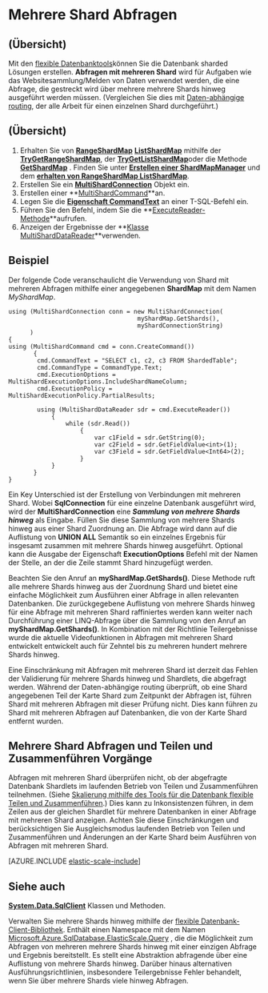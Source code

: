 <properties 
    pageTitle="Abfragen mit mehreren Shard | Microsoft Azure" 
    description="Ausführen von Abfragen über mehrere Shards hinweg mithilfe der flexible Datenbank-Client-Bibliothek." 
    services="sql-database" 
    documentationCenter="" 
    manager="jhubbard" 
    authors="torsteng" 
    editor=""/>

<tags 
    ms.service="sql-database" 
    ms.workload="sql-database" 
    ms.tgt_pltfrm="na" 
    ms.devlang="na" 
    ms.topic="article" 
    ms.date="04/12/2016" 
    ms.author="torsteng"/>

# <a name="multi-shard-querying"></a>Mehrere Shard Abfragen

## <a name="overview"></a>(Übersicht)

Mit den [flexible Datenbanktools](sql-database-elastic-scale-introduction.md)können Sie die Datenbank sharded Lösungen erstellen. **Abfragen mit mehreren Shard** wird für Aufgaben wie das Websitesammlung/Melden von Daten verwendet werden, die eine Abfrage, die gestreckt wird über mehrere mehrere Shards hinweg ausgeführt werden müssen. (Vergleichen Sie dies mit [Daten-abhängige routing](sql-database-elastic-scale-data-dependent-routing.md), der alle Arbeit für einen einzelnen Shard durchgeführt.) 

## <a name="overview"></a>(Übersicht)

1. Erhalten Sie von [**RangeShardMap**](https://msdn.microsoft.com/library/azure/dn807318.aspx) [**ListShardMap**](https://msdn.microsoft.com/library/azure/dn807370.aspx) mithilfe der [**TryGetRangeShardMap**](https://msdn.microsoft.com/library/azure/microsoft.azure.sqldatabase.elasticscale.shardmanagement.shardmapmanager.trygetrangeshardmap.aspx), der [**TryGetListShardMap**](https://msdn.microsoft.com/library/azure/microsoft.azure.sqldatabase.elasticscale.shardmanagement.shardmapmanager.trygetlistshardmap.aspx)oder die Methode [**GetShardMap**](https://msdn.microsoft.com/library/azure/microsoft.azure.sqldatabase.elasticscale.shardmanagement.shardmapmanager.getshardmap.aspx) . Finden Sie unter [**Erstellen einer ShardMapManager**](sql-database-elastic-scale-shard-map-management.md#constructing-a-shardmapmanager) und dem [**erhalten von RangeShardMap ListShardMap**](sql-database-elastic-scale-shard-map-management.md#get-a-rangeshardmap-or-listshardmap).
2. Erstellen Sie ein **[MultiShardConnection](https://msdn.microsoft.com/library/azure/microsoft.azure.sqldatabase.elasticscale.query.multishardconnection.aspx)** Objekt ein.
2. Erstellen einer **[MultiShardCommand](https://msdn.microsoft.com/library/azure/microsoft.azure.sqldatabase.elasticscale.query.multishardcommand.aspx)**an. 
3. Legen Sie die **[Eigenschaft CommandText](https://msdn.microsoft.com/library/azure/microsoft.azure.sqldatabase.elasticscale.query.multishardcommand.commandtext.aspx#P:Microsoft.Azure.SqlDatabase.ElasticScale.Query.MultiShardCommand.CommandText)** an einer T-SQL-Befehl ein.
3. Führen Sie den Befehl, indem Sie die **[ExecuteReader-Methode](https://msdn.microsoft.com/library/azure/microsoft.azure.sqldatabase.elasticscale.query.multishardcommand.executereader.aspx)**aufrufen.
4. Anzeigen der Ergebnisse der **[Klasse MultiShardDataReader](https://msdn.microsoft.com/library/azure/microsoft.azure.sqldatabase.elasticscale.query.multisharddatareader.aspx)**verwenden. 

## <a name="example"></a>Beispiel

Der folgende Code veranschaulicht die Verwendung von Shard mit mehreren Abfragen mithilfe einer angegebenen **ShardMap** mit dem Namen *MyShardMap*. 

    using (MultiShardConnection conn = new MultiShardConnection( 
                                        myShardMap.GetShards(), 
                                        myShardConnectionString) 
          ) 
    { 
    using (MultiShardCommand cmd = conn.CreateCommand())
           { 
            cmd.CommandText = "SELECT c1, c2, c3 FROM ShardedTable"; 
            cmd.CommandType = CommandType.Text; 
            cmd.ExecutionOptions = MultiShardExecutionOptions.IncludeShardNameColumn; 
            cmd.ExecutionPolicy = MultiShardExecutionPolicy.PartialResults; 

            using (MultiShardDataReader sdr = cmd.ExecuteReader()) 
                { 
                    while (sdr.Read())
                        { 
                            var c1Field = sdr.GetString(0); 
                            var c2Field = sdr.GetFieldValue<int>(1); 
                            var c3Field = sdr.GetFieldValue<Int64>(2);
                        } 
                } 
           } 
    } 

 
Ein Key Unterschied ist der Erstellung von Verbindungen mit mehreren Shard. Wobei **SqlConnection** für eine einzelne Datenbank ausgeführt wird, wird der **MultiShardConnection** eine ***Sammlung von mehrere Shards hinweg*** als Eingabe. Füllen Sie diese Sammlung von mehrere Shards hinweg aus einer Shard Zuordnung an. Die Abfrage wird dann auf die Auflistung von **UNION ALL** Semantik so ein einzelnes Ergebnis für insgesamt zusammen mit mehrere Shards hinweg ausgeführt. Optional kann die Ausgabe der Eigenschaft **ExecutionOptions** Befehl mit der Namen der Stelle, an der die Zeile stammt Shard hinzugefügt werden. 

Beachten Sie den Anruf an **myShardMap.GetShards()**. Diese Methode ruft alle mehrere Shards hinweg aus der Zuordnung Shard und bietet eine einfache Möglichkeit zum Ausführen einer Abfrage in allen relevanten Datenbanken. Die zurückgegebene Auflistung von mehrere Shards hinweg für eine Abfrage mit mehreren Shard raffiniertes werden kann weiter nach Durchführung einer LINQ-Abfrage über die Sammlung von den Anruf an **myShardMap.GetShards()**. In Kombination mit der Richtlinie Teilergebnisse wurde die aktuelle Videofunktionen in Abfragen mit mehreren Shard entwickelt entwickelt auch für Zehntel bis zu mehreren hundert mehrere Shards hinweg.

Eine Einschränkung mit Abfragen mit mehreren Shard ist derzeit das Fehlen der Validierung für mehrere Shards hinweg und Shardlets, die abgefragt werden. Während der Daten-abhängige routing überprüft, ob eine Shard angegebenen Teil der Karte Shard zum Zeitpunkt der Abfragen ist, führen Shard mit mehreren Abfragen mit dieser Prüfung nicht. Dies kann führen zu Shard mit mehreren Abfragen auf Datenbanken, die von der Karte Shard entfernt wurden.

## <a name="multi-shard-queries-and-split-merge-operations"></a>Mehrere Shard Abfragen und Teilen und Zusammenführen Vorgänge

Abfragen mit mehreren Shard überprüfen nicht, ob der abgefragte Datenbank Shardlets im laufenden Betrieb von Teilen und Zusammenführen teilnehmen. (Siehe [Skalierung mithilfe des Tools für die Datenbank flexible Teilen und Zusammenführen](sql-database-elastic-scale-overview-split-and-merge.md).) Dies kann zu Inkonsistenzen führen, in dem Zeilen aus der gleichen Shardlet für mehrere Datenbanken in einer Abfrage mit mehreren Shard anzeigen. Achten Sie diese Einschränkungen und berücksichtigen Sie Ausgleichsmodus laufenden Betrieb von Teilen und Zusammenführen und Änderungen an der Karte Shard beim Ausführen von Abfragen mit mehreren Shard.

[AZURE.INCLUDE [elastic-scale-include](../../includes/elastic-scale-include.md)]

## <a name="see-also"></a>Siehe auch
**[System.Data.SqlClient](http://msdn.microsoft.com/library/System.Data.SqlClient.aspx)** Klassen und Methoden.


Verwalten Sie mehrere Shards hinweg mithilfe der [flexible Datenbank-Client-Bibliothek](sql-database-elastic-database-client-library.md). Enthält einen Namespace mit dem Namen [Microsoft.Azure.SqlDatabase.ElasticScale.Query](https://msdn.microsoft.com/library/azure/microsoft.azure.sqldatabase.elasticscale.query.aspx) , die die Möglichkeit zum Abfragen von mehreren mehrere Shards hinweg mit einer einzigen Abfrage und Ergebnis bereitstellt. Es stellt eine Abstraktion abfragende über eine Auflistung von mehrere Shards hinweg. Darüber hinaus alternativen Ausführungsrichtlinien, insbesondere Teilergebnisse Fehler behandelt, wenn Sie über mehrere Shards viele hinweg Abfragen.  

 